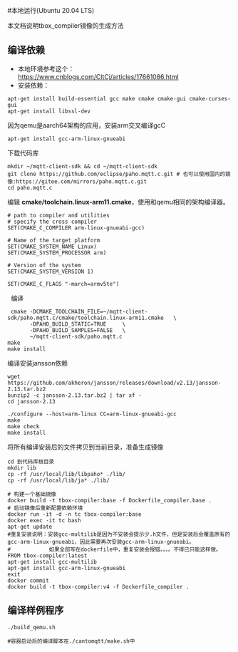 #本地运行(Ubuntu 20.04 LTS)

本文档说明tbox_compiler镜像的生成方法

## 编译依赖

- 本地环境参考这个：https://www.cnblogs.com/CltCj/articles/17661086.html
- 安装依赖：

```
apt-get install build-essential gcc make cmake cmake-gui cmake-curses-gui
apt-get install libssl-dev
```

因为qemu是aarch64架构的应用，安装arm交叉编译gcC

```
apt-get install gcc-arm-linux-gnueabi
```

下载代码库

```
mkdir ~/mqtt-client-sdk && cd ~/mqtt-client-sdk
git clone https://github.com/eclipse/paho.mqtt.c.git # 也可以使用国内的镜像:https://gitee.com/mirrors/paho.mqtt.c.git
cd paho.mqtt.c
```

编辑 **cmake/toolchain.linux-arm11.cmake**，使用和qemu相同的架构编译器。

```
# path to compiler and utilities
# specify the cross compiler
SET(CMAKE_C_COMPILER arm-linux-gnueabi-gcc)

# Name of the target platform
SET(CMAKE_SYSTEM_NAME Linux)
SET(CMAKE_SYSTEM_PROCESSOR arm)

# Version of the system
SET(CMAKE_SYSTEM_VERSION 1)

SET(CMAKE_C_FLAGS "-march=armv5te")
```
 
编译

```
 cmake -DCMAKE_TOOLCHAIN_FILE=~/mqtt-client-sdk/paho.mqtt.c/cmake/toolchain.linux-arm11.cmake   \
       -DPAHO_BUILD_STATIC=TRUE     \
       -DPAHO_BUILD_SAMPLES=FALSE   \
       ~/mqtt-client-sdk/paho.mqtt.c
make 
make install
```

编译安装jansson依赖

```
wget https://github.com/akheron/jansson/releases/download/v2.13/jansson-2.13.tar.bz2
bunzip2 -c jansson-2.13.tar.bz2 | tar xf -
cd jansson-2.13

./configure --host=arm-linux CC=arm-linux-gnueabi-gcc
make
make check
make install
```


将所有编译安装后的文件拷贝到当前目录，准备生成镜像

```
cd 到代码库根目录
mkdir lib
cp -rf /usr/local/lib/libpaho* ./lib/
cp -rf /usr/local/lib/ja* ./lib/

# 构建一个基础镜像
docker build -t tbox-compiler:base -f Dockerfile_compiler.base .
# 启动镜像后重新配置依赖环境
docker run -it -d -n tc tbox-compiler:base
docker exec -it tc bash
apt-get update 
#重复安装说明：安装gcc-multilib是因为不安装会提示少.h文件，但是安装后会覆盖原有的gcc-arm-linux-gnueabi，因此需要再次安装gcc-arm-linux-gnueabi。
#            如果全部写在dockerfile中，重复安装会报错。。。。不得已只能这样做。
FROM tbox-compiler:latest
apt-get install gcc-multilib
apt-get install gcc-arm-linux-gnueabi
exit
docker commit
docker build -t tbox-compiler:v4 -f Dockerfile_compiler .

```

## 编译样例程序


```
./build_qemu.sh

#容器启动后的编译脚本在./cantomqtt/make.sh中
```
